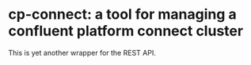 # cp-connect: a tool for managing a confluent platform connect cluster

This is yet another wrapper for the REST API.


